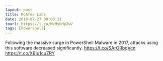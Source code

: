 ```yaml
---
layout: post
title: McAfee Labs
date: 2018-07-27 00:00:21
tourl: https://t.co/WeHybHp2wV
tags: [PowerShell]
---
```

Following the massive surge in PowerShell Malware in 2017, attacks using this software decreased significantly. https://t.co/SArORbqVcn https://t.co/XBIu1cuZRY